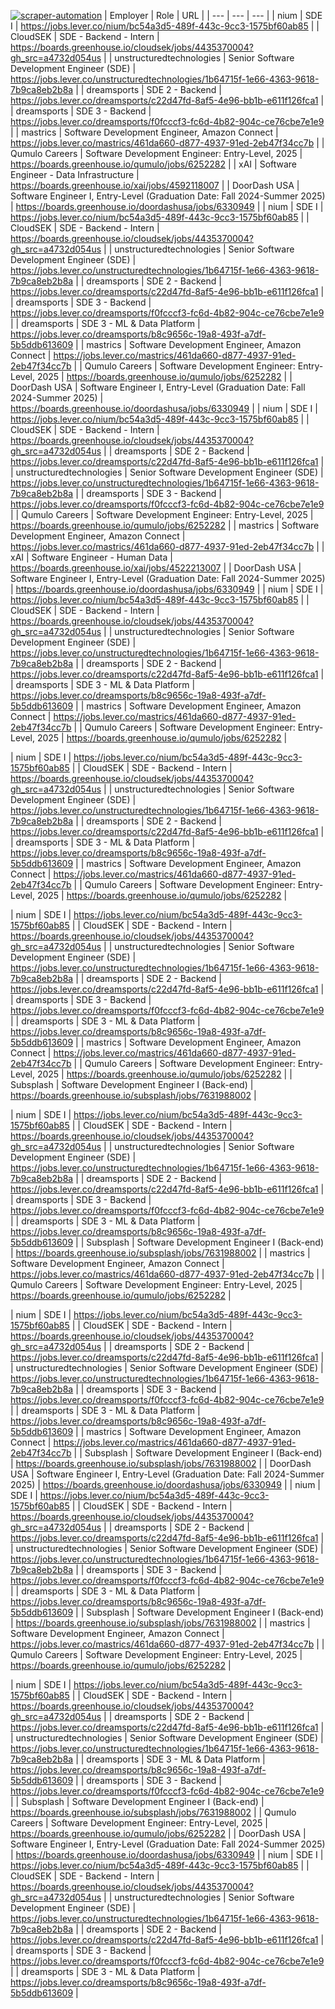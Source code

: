 [![scraper-automation](https://github.com/azad-ali786/Job_Openings/actions/workflows/scraper-automation.yml/badge.svg)](https://github.com/azad-ali786/Job_Openings/actions/workflows/scraper-automation.yml)
| Employer | Role | URL |
| --- | --- | --- |
| nium | SDE I | https://jobs.lever.co/nium/bc54a3d5-489f-443c-9cc3-1575bf60ab85 |
| CloudSEK | SDE - Backend - Intern | https://boards.greenhouse.io/cloudsek/jobs/4435370004?gh_src=a4732d054us |
| unstructuredtechnologies | Senior Software Development Engineer (SDE) | https://jobs.lever.co/unstructuredtechnologies/1b64715f-1e66-4363-9618-7b9ca8eb2b8a |
| dreamsports | SDE 2 - Backend | https://jobs.lever.co/dreamsports/c22d47fd-8af5-4e96-bb1b-e611f126fca1 |
| dreamsports | SDE 3 - Backend | https://jobs.lever.co/dreamsports/f0fcccf3-fc6d-4b82-904c-ce76cbe7e1e9 |
| mastrics | Software Development Engineer, Amazon Connect | https://jobs.lever.co/mastrics/461da660-d877-4937-91ed-2eb47f34cc7b |
| Qumulo Careers | Software Development Engineer: Entry-Level, 2025 | https://boards.greenhouse.io/qumulo/jobs/6252282 |
| xAI | Software Engineer - Data Infrastructure | https://boards.greenhouse.io/xai/jobs/4592118007 |
| DoorDash USA | Software Engineer I, Entry-Level (Graduation Date: Fall 2024-Summer 2025) | https://boards.greenhouse.io/doordashusa/jobs/6330949 |
| nium | SDE I | https://jobs.lever.co/nium/bc54a3d5-489f-443c-9cc3-1575bf60ab85 |
| CloudSEK | SDE - Backend - Intern | https://boards.greenhouse.io/cloudsek/jobs/4435370004?gh_src=a4732d054us |
| unstructuredtechnologies | Senior Software Development Engineer (SDE) | https://jobs.lever.co/unstructuredtechnologies/1b64715f-1e66-4363-9618-7b9ca8eb2b8a |
| dreamsports | SDE 2 - Backend | https://jobs.lever.co/dreamsports/c22d47fd-8af5-4e96-bb1b-e611f126fca1 |
| dreamsports | SDE 3 - Backend | https://jobs.lever.co/dreamsports/f0fcccf3-fc6d-4b82-904c-ce76cbe7e1e9 |
| dreamsports | SDE 3 - ML & Data Platform | https://jobs.lever.co/dreamsports/b8c9656c-19a8-493f-a7df-5b5ddb613609 |
| mastrics | Software Development Engineer, Amazon Connect | https://jobs.lever.co/mastrics/461da660-d877-4937-91ed-2eb47f34cc7b |
| Qumulo Careers | Software Development Engineer: Entry-Level, 2025 | https://boards.greenhouse.io/qumulo/jobs/6252282 |
| DoorDash USA | Software Engineer I, Entry-Level (Graduation Date: Fall 2024-Summer 2025) | https://boards.greenhouse.io/doordashusa/jobs/6330949 |
| nium | SDE I | https://jobs.lever.co/nium/bc54a3d5-489f-443c-9cc3-1575bf60ab85 |
| CloudSEK | SDE - Backend - Intern | https://boards.greenhouse.io/cloudsek/jobs/4435370004?gh_src=a4732d054us |
| dreamsports | SDE 2 - Backend | https://jobs.lever.co/dreamsports/c22d47fd-8af5-4e96-bb1b-e611f126fca1 |
| unstructuredtechnologies | Senior Software Development Engineer (SDE) | https://jobs.lever.co/unstructuredtechnologies/1b64715f-1e66-4363-9618-7b9ca8eb2b8a |
| dreamsports | SDE 3 - Backend | https://jobs.lever.co/dreamsports/f0fcccf3-fc6d-4b82-904c-ce76cbe7e1e9 |
| Qumulo Careers | Software Development Engineer: Entry-Level, 2025 | https://boards.greenhouse.io/qumulo/jobs/6252282 |
| mastrics | Software Development Engineer, Amazon Connect | https://jobs.lever.co/mastrics/461da660-d877-4937-91ed-2eb47f34cc7b |
| xAI | Software Engineer - Human Data | https://boards.greenhouse.io/xai/jobs/4522213007 |
| DoorDash USA | Software Engineer I, Entry-Level (Graduation Date: Fall 2024-Summer 2025) | https://boards.greenhouse.io/doordashusa/jobs/6330949 |
| nium | SDE I | https://jobs.lever.co/nium/bc54a3d5-489f-443c-9cc3-1575bf60ab85 |
| CloudSEK | SDE - Backend - Intern | https://boards.greenhouse.io/cloudsek/jobs/4435370004?gh_src=a4732d054us |
| unstructuredtechnologies | Senior Software Development Engineer (SDE) | https://jobs.lever.co/unstructuredtechnologies/1b64715f-1e66-4363-9618-7b9ca8eb2b8a |
| dreamsports | SDE 2 - Backend | https://jobs.lever.co/dreamsports/c22d47fd-8af5-4e96-bb1b-e611f126fca1 |
| dreamsports | SDE 3 - ML & Data Platform | https://jobs.lever.co/dreamsports/b8c9656c-19a8-493f-a7df-5b5ddb613609 |
| mastrics | Software Development Engineer, Amazon Connect | https://jobs.lever.co/mastrics/461da660-d877-4937-91ed-2eb47f34cc7b |
| Qumulo Careers | Software Development Engineer: Entry-Level, 2025 | https://boards.greenhouse.io/qumulo/jobs/6252282 |

| nium | SDE I | https://jobs.lever.co/nium/bc54a3d5-489f-443c-9cc3-1575bf60ab85 |
| CloudSEK | SDE - Backend - Intern | https://boards.greenhouse.io/cloudsek/jobs/4435370004?gh_src=a4732d054us |
| unstructuredtechnologies | Senior Software Development Engineer (SDE) | https://jobs.lever.co/unstructuredtechnologies/1b64715f-1e66-4363-9618-7b9ca8eb2b8a |
| dreamsports | SDE 2 - Backend | https://jobs.lever.co/dreamsports/c22d47fd-8af5-4e96-bb1b-e611f126fca1 |
| dreamsports | SDE 3 - ML & Data Platform | https://jobs.lever.co/dreamsports/b8c9656c-19a8-493f-a7df-5b5ddb613609 |
| mastrics | Software Development Engineer, Amazon Connect | https://jobs.lever.co/mastrics/461da660-d877-4937-91ed-2eb47f34cc7b |
| Qumulo Careers | Software Development Engineer: Entry-Level, 2025 | https://boards.greenhouse.io/qumulo/jobs/6252282 |

| nium | SDE I | https://jobs.lever.co/nium/bc54a3d5-489f-443c-9cc3-1575bf60ab85 |
| CloudSEK | SDE - Backend - Intern | https://boards.greenhouse.io/cloudsek/jobs/4435370004?gh_src=a4732d054us |
| unstructuredtechnologies | Senior Software Development Engineer (SDE) | https://jobs.lever.co/unstructuredtechnologies/1b64715f-1e66-4363-9618-7b9ca8eb2b8a |
| dreamsports | SDE 2 - Backend | https://jobs.lever.co/dreamsports/c22d47fd-8af5-4e96-bb1b-e611f126fca1 |
| dreamsports | SDE 3 - Backend | https://jobs.lever.co/dreamsports/f0fcccf3-fc6d-4b82-904c-ce76cbe7e1e9 |
| dreamsports | SDE 3 - ML & Data Platform | https://jobs.lever.co/dreamsports/b8c9656c-19a8-493f-a7df-5b5ddb613609 |
| mastrics | Software Development Engineer, Amazon Connect | https://jobs.lever.co/mastrics/461da660-d877-4937-91ed-2eb47f34cc7b |
| Qumulo Careers | Software Development Engineer: Entry-Level, 2025 | https://boards.greenhouse.io/qumulo/jobs/6252282 |
| Subsplash | Software Development Engineer I (Back-end) | https://boards.greenhouse.io/subsplash/jobs/7631988002 |

| nium | SDE I | https://jobs.lever.co/nium/bc54a3d5-489f-443c-9cc3-1575bf60ab85 |
| CloudSEK | SDE - Backend - Intern | https://boards.greenhouse.io/cloudsek/jobs/4435370004?gh_src=a4732d054us |
| unstructuredtechnologies | Senior Software Development Engineer (SDE) | https://jobs.lever.co/unstructuredtechnologies/1b64715f-1e66-4363-9618-7b9ca8eb2b8a |
| dreamsports | SDE 2 - Backend | https://jobs.lever.co/dreamsports/c22d47fd-8af5-4e96-bb1b-e611f126fca1 |
| dreamsports | SDE 3 - Backend | https://jobs.lever.co/dreamsports/f0fcccf3-fc6d-4b82-904c-ce76cbe7e1e9 |
| dreamsports | SDE 3 - ML & Data Platform | https://jobs.lever.co/dreamsports/b8c9656c-19a8-493f-a7df-5b5ddb613609 |
| Subsplash | Software Development Engineer I (Back-end) | https://boards.greenhouse.io/subsplash/jobs/7631988002 |
| mastrics | Software Development Engineer, Amazon Connect | https://jobs.lever.co/mastrics/461da660-d877-4937-91ed-2eb47f34cc7b |
| Qumulo Careers | Software Development Engineer: Entry-Level, 2025 | https://boards.greenhouse.io/qumulo/jobs/6252282 |

| nium | SDE I | https://jobs.lever.co/nium/bc54a3d5-489f-443c-9cc3-1575bf60ab85 |
| CloudSEK | SDE - Backend - Intern | https://boards.greenhouse.io/cloudsek/jobs/4435370004?gh_src=a4732d054us |
| dreamsports | SDE 2 - Backend | https://jobs.lever.co/dreamsports/c22d47fd-8af5-4e96-bb1b-e611f126fca1 |
| unstructuredtechnologies | Senior Software Development Engineer (SDE) | https://jobs.lever.co/unstructuredtechnologies/1b64715f-1e66-4363-9618-7b9ca8eb2b8a |
| dreamsports | SDE 3 - Backend | https://jobs.lever.co/dreamsports/f0fcccf3-fc6d-4b82-904c-ce76cbe7e1e9 |
| dreamsports | SDE 3 - ML & Data Platform | https://jobs.lever.co/dreamsports/b8c9656c-19a8-493f-a7df-5b5ddb613609 |
| mastrics | Software Development Engineer, Amazon Connect | https://jobs.lever.co/mastrics/461da660-d877-4937-91ed-2eb47f34cc7b |
| Subsplash | Software Development Engineer I (Back-end) | https://boards.greenhouse.io/subsplash/jobs/7631988002 |
| DoorDash USA | Software Engineer I, Entry-Level (Graduation Date: Fall 2024-Summer 2025) | https://boards.greenhouse.io/doordashusa/jobs/6330949 |
| nium | SDE I | https://jobs.lever.co/nium/bc54a3d5-489f-443c-9cc3-1575bf60ab85 |
| CloudSEK | SDE - Backend - Intern | https://boards.greenhouse.io/cloudsek/jobs/4435370004?gh_src=a4732d054us |
| dreamsports | SDE 2 - Backend | https://jobs.lever.co/dreamsports/c22d47fd-8af5-4e96-bb1b-e611f126fca1 |
| unstructuredtechnologies | Senior Software Development Engineer (SDE) | https://jobs.lever.co/unstructuredtechnologies/1b64715f-1e66-4363-9618-7b9ca8eb2b8a |
| dreamsports | SDE 3 - Backend | https://jobs.lever.co/dreamsports/f0fcccf3-fc6d-4b82-904c-ce76cbe7e1e9 |
| dreamsports | SDE 3 - ML & Data Platform | https://jobs.lever.co/dreamsports/b8c9656c-19a8-493f-a7df-5b5ddb613609 |
| Subsplash | Software Development Engineer I (Back-end) | https://boards.greenhouse.io/subsplash/jobs/7631988002 |
| mastrics | Software Development Engineer, Amazon Connect | https://jobs.lever.co/mastrics/461da660-d877-4937-91ed-2eb47f34cc7b |
| Qumulo Careers | Software Development Engineer: Entry-Level, 2025 | https://boards.greenhouse.io/qumulo/jobs/6252282 |

| nium | SDE I | https://jobs.lever.co/nium/bc54a3d5-489f-443c-9cc3-1575bf60ab85 |
| CloudSEK | SDE - Backend - Intern | https://boards.greenhouse.io/cloudsek/jobs/4435370004?gh_src=a4732d054us |
| dreamsports | SDE 2 - Backend | https://jobs.lever.co/dreamsports/c22d47fd-8af5-4e96-bb1b-e611f126fca1 |
| unstructuredtechnologies | Senior Software Development Engineer (SDE) | https://jobs.lever.co/unstructuredtechnologies/1b64715f-1e66-4363-9618-7b9ca8eb2b8a |
| dreamsports | SDE 3 - ML & Data Platform | https://jobs.lever.co/dreamsports/b8c9656c-19a8-493f-a7df-5b5ddb613609 |
| dreamsports | SDE 3 - Backend | https://jobs.lever.co/dreamsports/f0fcccf3-fc6d-4b82-904c-ce76cbe7e1e9 |
| Subsplash | Software Development Engineer I (Back-end) | https://boards.greenhouse.io/subsplash/jobs/7631988002 |
| Qumulo Careers | Software Development Engineer: Entry-Level, 2025 | https://boards.greenhouse.io/qumulo/jobs/6252282 |
| DoorDash USA | Software Engineer I, Entry-Level (Graduation Date: Fall 2024-Summer 2025) | https://boards.greenhouse.io/doordashusa/jobs/6330949 |
| nium | SDE I | https://jobs.lever.co/nium/bc54a3d5-489f-443c-9cc3-1575bf60ab85 |
| CloudSEK | SDE - Backend - Intern | https://boards.greenhouse.io/cloudsek/jobs/4435370004?gh_src=a4732d054us |
| unstructuredtechnologies | Senior Software Development Engineer (SDE) | https://jobs.lever.co/unstructuredtechnologies/1b64715f-1e66-4363-9618-7b9ca8eb2b8a |
| dreamsports | SDE 2 - Backend | https://jobs.lever.co/dreamsports/c22d47fd-8af5-4e96-bb1b-e611f126fca1 |
| dreamsports | SDE 3 - Backend | https://jobs.lever.co/dreamsports/f0fcccf3-fc6d-4b82-904c-ce76cbe7e1e9 |
| dreamsports | SDE 3 - ML & Data Platform | https://jobs.lever.co/dreamsports/b8c9656c-19a8-493f-a7df-5b5ddb613609 |